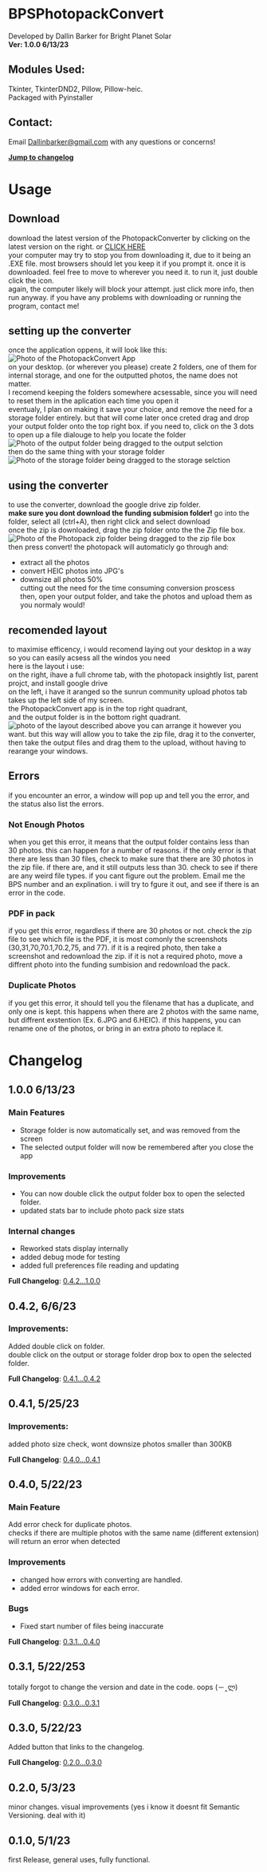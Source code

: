 # BPSPhotopackConvert
 Developed by Dallin Barker for Bright Planet Solar  
 **Ver: 1.0.0 6/13/23**
## Modules Used:
 Tkinter, TkinterDND2, Pillow, Pillow-heic.  
 Packaged with Pyinstaller  
## Contact:
Email Dallinbarker@gmail.com with any questions or concerns!  
  
  
**[Jump to changelog](https://github.com/StoneCommander/BPSPhotopackConvert#changelog)**
# Usage
## Download
download the latest version of the PhotopackConverter by clicking on the latest version on the right. or [CLICK HERE](https://github.com/StoneCommander/BPSPhotopackConvert/releases/latest)  
your computer may try to stop you from downloading it, due to it being an .EXE file. most browsers should let you keep it if you prompt it.
once it is downloaded. feel free to move to wherever you need it. to run it, just double click the icon.  
again, the computer likely will block your attempt. just click more info, then run anyway.
if you have any problems with downloading or running the program, contact me!
## setting up the converter
once the application oppens, it will look like this:
![Photo of the PhotopackConvert App](https://i.imgur.com/cZMlTHo.png)  
on your desktop. (or wherever you please) create 2 folders, one of them for internal storage, and one for the outputted photos, the name does not matter.  
I recomend keeping the folders somewhere acsessable, since you will need to reset them in the aplication each time you open it  
eventualy, I plan on making it save your choice, and remove the need for a storage folder entirely. but that will come later
once creted drag and drop your output folder onto the top right box. if you need to, click on the 3 dots to open up a file dialouge to help you locate the folder   
![Photo of the output folder being dragged to the output selction](https://i.imgur.com/K1DuWFh.png)  
then do the same thing with your storage folder  
![Photo of the storage folder being dragged to the storage selction](https://i.imgur.com/XJNHPSE.png)  
## using the converter  
to use the converter, download the google drive zip folder.    
**make sure you dont download the funding submision folder!** go into the folder, select all (ctrl+A), then right click and select download   
once the zip is downloaded, drag the zip folder onto the the Zip file box.  
![Photo of the Photopack zip folder being dragged to the zip file box](https://i.imgur.com/ykPhW27.png)  
then press convert! the photopack will automaticly go through and:
- extract all the photos
- convert HEIC photos into JPG's
- downsize all photos 50%  
cutting out the need for the time consuming conversion proscess  
then, open your output folder, and take the photos and upload them as you normaly would!
## recomended layout
to maximise efficency, i would recomend laying out your desktop in a way so you can easily acsess all the windos you need  
here is the layout i use:  
on the right, ihave a full chrome tab, with the photopack insightly list, parent projct, and install google drive  
on the left, i have it aranged so the sunrun community upload photos tab takes up the left side of my screen.  
the PhotopackConvert app is in the top right quadrant,  
and the output folder is in the bottom right quadrant.  
![photo of the layout described above](https://i.imgur.com/J3vwiQd.png)
you can arrange it however you want. but this way will allow you to take the zip file, drag it to the converter, then take the output files and drag them to the upload, without having to rearange your windows. 
## Errors
if you encounter an error, a window will pop up and tell you the error, and the status also list the errors.  
### Not Enough Photos
when you get this error, it means that the output folder contains less than 30 photos. this can happen for a number of reasons. if the only error is that there are less than 30 files, check to make sure that there are 30 photos in the zip file. if there are, and it still outputs less than 30. check to see if there are any weird file types. if you cant figure out the problem. Email me the BPS number and an explination. i will try to fgure it out, and see if there is an error in the code.
### PDF in pack
if you get this error, regardless if there are 30 photos or not. check the zip file to see which file is the PDF, it is most comonly the screenshots (30,31,70,70.1,70.2,75, and 77). if it is a reqired photo, then take a screenshot and redownload the zip. if it is not a required photo, move a diffrent photo into the funding sumbision and redownload the pack. 
### Duplicate Photos
if you get this error, it should tell you the filename that has a duplicate, and only one is kept. this happens when there are 2 photos with the same name, but diffrent exstention (Ex. 6.JPG and 6.HEIC). if this happens, you can rename one of the photos, or bring in an extra photo to replace it. 

# Changelog
## 1.0.0 6/13/23

### Main Features
- Storage folder is now automatically set, and was removed from the screen
- The selected output folder will now be remembered after you close the app

### Improvements
- You can now double click the output folder box to open the selected folder.
- updated stats bar to include photo pack size stats

### Internal changes
 - Reworked stats display internally
 - added debug mode for testing
 - added full preferences file reading and updating

**Full Changelog**: [0.4.2...1.0.0](https://github.com/StoneCommander/BPSPhotopackConvert/compare/0.4.2...1.0.0)

## 0.4.2, 6/6/23

### Improvements:
Added double click on folder.  
double click on the output or storage folder drop box to open the selected folder.

**Full Changelog**: [0.4.1...0.4.2](https://github.com/StoneCommander/BPSPhotopackConvert/compare/0.4.1...0.4.2)

## 0.4.1, 5/25/23

### Improvements:
added photo size check, wont downsize photos smaller than 300KB

**Full Changelog**: [0.4.0...0.4.1](https://github.com/StoneCommander/BPSPhotopackConvert/compare/0.4.0...0.4.1)

## 0.4.0, 5/22/23

### Main Feature
Add error check for duplicate photos.  
checks if there are multiple photos with the same name (different extension)  
will return an error when detected  
### Improvements
- changed how errors with converting are handled.
- added error windows for each error.   
### Bugs
- Fixed start number of files being inaccurate

**Full Changelog**: [0.3.1...0.4.0](https://github.com/StoneCommander/BPSPhotopackConvert/compare/0.3.1...0.4.0)

## 0.3.1, 5/22/253
totally forgot to change the version and date in the code. oops (－‸ლ)

**Full Changelog**: [0.3.0...0.3.1](https://github.com/StoneCommander/BPSPhotopackConvert/compare/0.3.0...0.3.1)

## 0.3.0, 5/22/23
Added button that links to the changelog.

**Full Changelog**: [0.2.0...0.3.0](https://github.com/StoneCommander/BPSPhotopackConvert/compare/0.2.0...0.3.0)

## 0.2.0, 5/3/23
minor changes. visual improvements
(yes i know it doesnt fit Semantic Versioning. deal with it)

## 0.1.0, 5/1/23
first Release, general uses, fully functional.
